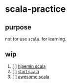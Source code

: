 # scala-practice

## purpose

not for use `scala`. for learning.

## wip

1. [ ] [hjaemin scala](https://hjaem.info/articles/kr_2_4)
2. [ ] [start scala](https://docs.scala-lang.org/getting-started/index.html)
3. [ ] [awesome scala](https://github.com/lauris/awesome-scala#learning-scala)
